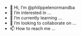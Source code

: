 - 👋 Hi, I’m @philippelenormandba
- 👀 I’m interested in ...
- 🌱 I’m currently learning ...
- 💞️ I’m looking to collaborate on ...
- 📫 How to reach me ...

<!---
philippelenormandba/philippelenormandba is a ✨ special ✨ repository because its `README.md` (this file) appears on your GitHub profile.
You can click the Preview link to take a look at your changes.
--->
